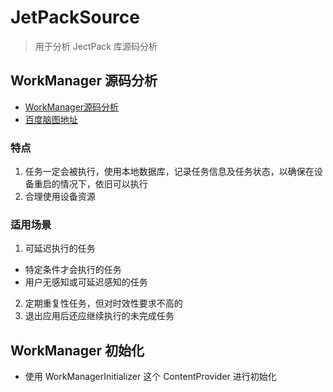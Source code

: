 # JetPackSource
> 用于分析 JectPack 库源码分析

## WorkManager 源码分析
- [WorkManager源码分析](https://mp.weixin.qq.com/s/9vTSqUXB9esDRAikWoMnwg)
- [百度脑图地址](https://naotu.baidu.com/home/af9a29a83b0d410ea9f7a18aaea520d6)
### 特点
1. 任务一定会被执行，使用本地数据库，记录任务信息及任务状态，以确保在设备重启的情况下，依旧可以执行
2. 合理使用设备资源
### 适用场景
1. 可延迟执行的任务
- 特定条件才会执行的任务
- 用户无感知或可延迟感知的任务
2. 定期重复性任务，但对时效性要求不高的
3. 退出应用后还应继续执行的未完成任务

## WorkManager 初始化
- 使用 WorkManagerInitializer 这个 ContentProvider 进行初始化